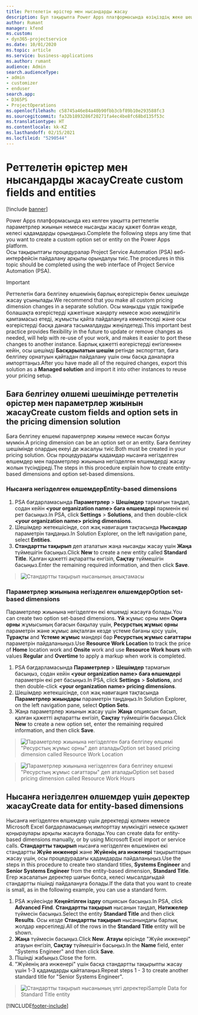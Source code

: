 ```yaml
---
title: Реттелетін өрістер мен нысандарды жасау
description: Бұл тақырыпта Power Apps платформасында өзіңіздің жеке шешіміңізде параметрлер жиыны мен нысандарды жасау жолы түсіндіріледі.
author: Rumant
manager: kfend
ms.custom:
- dyn365-projectservice
ms.date: 10/01/2020
ms.topic: article
ms.service: business-applications
ms.author: rumant
audience: Admin
search.audienceType:
- admin
- customizer
- enduser
search.app:
- D365PS
- ProjectOperations
ms.openlocfilehash: c58745a46e84a40b90fbb3cbf89b10e293588fc3
ms.sourcegitcommit: fa32b1893286f20271fa4ec4be8fc68bd135f53c
ms.translationtype: HT
ms.contentlocale: kk-KZ
ms.lasthandoff: 02/15/2021
ms.locfileid: "5290544"
---
```

# <a name="create-custom-fields-and-entities"></a><span data-ttu-id="82019-103">Реттелетін өрістер мен нысандарды жасау</span><span class="sxs-lookup"><span data-stu-id="82019-103">Create custom fields and entities</span></span> 

[!include [banner](../includes/psa-now-project-operations.md)]

<span data-ttu-id="82019-104">Power Apps платформасында кез келген уақытта реттелетін параметрлер жиынын немесе нысанды жасау қажет болған кезде, келесі қадамдарды орындаңыз.</span><span class="sxs-lookup"><span data-stu-id="82019-104">Complete the following steps any time that you want to create a custom option set or entity on the Power Apps platform.</span></span>  
<span data-ttu-id="82019-105">Осы тақырыптағы процедуралар Project Service Automation (PSA) веб-интерфейсін пайдалану арқылы орындалуы тиіс.</span><span class="sxs-lookup"><span data-stu-id="82019-105">The procedures in this topic should be completed using the web interface of Project Service Automation (PSA).</span></span>

> [!IMPORTANT]
> <span data-ttu-id="82019-106">Реттелетін баға белгілеу өлшемінің барлық өзгерістерін бөлек шешімде жасау ұсынылады.</span><span class="sxs-lookup"><span data-stu-id="82019-106">We recommend that you make all custom pricing dimension changes in a separate solution.</span></span> <span data-ttu-id="82019-107">Осы маңызды үздік тәжірибе болашақта өзгерістерді қажетінше жаңарту немесе жою икемділігін қамтамасыз етеді, жұмысты қайта пайдалануға көмектеседі және осы өзгерістерді басқа данаға тасымалдауды жеңілдетеді.</span><span class="sxs-lookup"><span data-stu-id="82019-107">This important best practice provides flexibility in the future to update or remove changes as needed, will help with re-use of your work, and makes it easier to port these changes to another instance.</span></span> <span data-ttu-id="82019-108">Барлық қажетті өзгерістерді енгізгеннен кейін, осы шешімді **Басқарылатын шешім** ретінде экспорттап, баға белгілеу орнатуын қайтадан пайдалану үшін оны басқа даналарға импорттаңыз.</span><span class="sxs-lookup"><span data-stu-id="82019-108">After you have made all of the required changes, export this solution as a **Managed solution** and import it into other instances to reuse your pricing setup.</span></span>

  
## <a name="create-custom-fields-and-option-sets-in-the-pricing-dimension-solution"></a><span data-ttu-id="82019-109">Баға белгілеу өлшемі шешімінде реттелетін өрістер мен параметрлер жиынын жасау</span><span class="sxs-lookup"><span data-stu-id="82019-109">Create custom fields and option sets in the pricing dimension solution</span></span>

<span data-ttu-id="82019-110">Баға белгілеу өлшемі параметрлер жиыны немесе нысан болуы мүмкін.</span><span class="sxs-lookup"><span data-stu-id="82019-110">A pricing dimension can be an option set or an entity.</span></span> <span data-ttu-id="82019-111">Баға белгілеу шешімінде олардың екеуі де жасалуы тиіс.</span><span class="sxs-lookup"><span data-stu-id="82019-111">Both must be created in your pricing solution.</span></span> <span data-ttu-id="82019-112">Осы процедурадағы қадамдар нысанға негізделген өлшемдер мен параметрлер жиынына негізделген өлшемдерді жасау жолын түсіндіреді.</span><span class="sxs-lookup"><span data-stu-id="82019-112">The steps in this procedure explain how to create entity-based dimensions and option set-based dimensions.</span></span>

### <a name="entity-based-dimensions"></a><span data-ttu-id="82019-113">Нысанға негізделген өлшемдер</span><span class="sxs-lookup"><span data-stu-id="82019-113">Entity-based dimensions</span></span>

1. <span data-ttu-id="82019-114">PSA бағдарламасында **Параметрлер** > **Шешімдер** тармағын таңдап, содан кейін **\<your organization name> баға өлшемдері** пәрменін екі рет басыңыз.</span><span class="sxs-lookup"><span data-stu-id="82019-114">In PSA, click **Settings** > **Solutions**, and then double-click **\<your organization name> pricing dimensions**.</span></span>
2. <span data-ttu-id="82019-115">Шешімдер жетекшісінде, сол жақ навигация тақтасында **Нысандар** параметрін таңдаңыз.</span><span class="sxs-lookup"><span data-stu-id="82019-115">In Solution Explorer, on the left navigation pane, select **Entities**.</span></span>
3. <span data-ttu-id="82019-116">**Стандартты тақырып** деп аталатын жаңа нысанды жасау үшін **Жаңа** түймешігін басыңыз.</span><span class="sxs-lookup"><span data-stu-id="82019-116">Click **New** to create a new entity called **Standard Title**.</span></span> <span data-ttu-id="82019-117">Қалған қажетті ақпаратты енгізіп, **Сақтау** түймешігін басыңыз.</span><span class="sxs-lookup"><span data-stu-id="82019-117">Enter the remaining required information, and then click **Save**.</span></span>

> ![Стандартты тақырып нысанының анықтамасы](media/Standard-Title-entity-definition.png)


### <a name="option-set-based-dimensions"></a><span data-ttu-id="82019-119">Параметрлер жиынына негізделген өлшемдер</span><span class="sxs-lookup"><span data-stu-id="82019-119">Option set-based dimensions</span></span> 
<span data-ttu-id="82019-120">Параметрлер жиынына негізделген екі өлшемді жасауға болады.</span><span class="sxs-lookup"><span data-stu-id="82019-120">You can create two option set-based dimensions.</span></span> <span data-ttu-id="82019-121">**Үй** жұмыс орны мен **Оқиға орны** жұмысының бағасын бақылау үшін, **Ресурстың жұмыс орны** параметрін және жұмыс аяқталған кезде үстеме бағаны қосу үшін, **Тұрақты** and **Үстеме жұмыс** мәндері бар **Ресурстың жұмыс сағаттары** параметрін пайдаланыңыз.</span><span class="sxs-lookup"><span data-stu-id="82019-121">Use **Resource Work Location** to track the price of **Home** location work and **Onsite** work and use **Resource Work hours** with values **Regular** and **Overtime** to apply a markup when work is completed.</span></span>


1. <span data-ttu-id="82019-122">PSA бағдарламасында **Параметрлер** > **Шешімдер** тармағын басыңыз, содан кейін **\<your organization name> баға өлшемдері** параметрін екі рет басыңыз.</span><span class="sxs-lookup"><span data-stu-id="82019-122">In PSA, click **Settings** > **Solutions**, and then double-click  **\<your organization name> pricing dimensions**.</span></span> 
2. <span data-ttu-id="82019-123">Шешімдер жетекшісінде, сол жақ навигация тақтасында  **Параметрлер жиындары** параметрін таңдаңыз.</span><span class="sxs-lookup"><span data-stu-id="82019-123">In Solution Explorer, on the left navigation pane, select  **Option Sets**.</span></span> 
3. <span data-ttu-id="82019-124">Жаңа параметрлер жиынын жасау үшін **Жаңа** опциясын басып, қалған қажетті ақпаратты енгізіп, **Сақтау** түймешігін басыңыз.</span><span class="sxs-lookup"><span data-stu-id="82019-124">Click **New** to create a new option set, enter the remaining required information, and then click **Save**.</span></span>

> ![<span data-ttu-id="82019-125">Параметрлер жиынына негізделген баға белгілеу өлшемі "Ресурстың жұмыс орны" деп аталады</span><span class="sxs-lookup"><span data-stu-id="82019-125">Option set based pricing dimension called Resource Work Location</span></span> ](media/Option-set-PD-called-Resource-Work-Location.png)

> ![<span data-ttu-id="82019-126">Параметрлер жиынына негізделген баға белгілеу өлшемі "Ресурстың жұмыс сағаттары" деп аталады</span><span class="sxs-lookup"><span data-stu-id="82019-126">Option set based pricing dimension called Resource Work Hours</span></span> ](media/Option-set-PD-called-Resource-Work-Hours.PNG)


## <a name="create-data-for-entity-based-dimensions"></a><span data-ttu-id="82019-127">Нысанға негізделген өлшемдер үшін деректер жасау</span><span class="sxs-lookup"><span data-stu-id="82019-127">Create data for entity-based dimensions</span></span>

<span data-ttu-id="82019-128">Нысанға негізделген өлшемдер үшін деректерді қолмен немесе Microsoft Excel бағдарламасының импорттау мүмкіндігі немесе қызмет қоңыраулары арқылы жасауға болады.</span><span class="sxs-lookup"><span data-stu-id="82019-128">You can create data for entity-based dimensions manually, or by using Microsoft Excel import or service calls.</span></span> <span data-ttu-id="82019-129">**Стандартты тақырып** нысанға негізделген өлшемінен екі стандартты **Жүйе инженері** және **Жүйенің аға инженері** тақырыптарын жасау үшін, осы процедурадағы қадамдарды пайдаланыңыз.</span><span class="sxs-lookup"><span data-stu-id="82019-129">Use the steps in this procedure to create two standard titles, **Systems Engineer** and **Senior Systems Engineer** from the entity-based dimension, **Standard Title**.</span></span> <span data-ttu-id="82019-130">Егер жасалатын деректер шағын болса, келесі мысалдағыдай стандартты пішінді пайдалануға болады.</span><span class="sxs-lookup"><span data-stu-id="82019-130">If the data that you want to create is small, as in the following example, you can use a standard form.</span></span>

1. <span data-ttu-id="82019-131">PSA жүйесінде **Кеңейтілген іздеу** опциясын басыңыз.</span><span class="sxs-lookup"><span data-stu-id="82019-131">In PSA, click **Advanced Find**.</span></span> <span data-ttu-id="82019-132">**Стандартты тақырып** нысанын таңдап, **Нәтижелер** түймесін басыңыз.</span><span class="sxs-lookup"><span data-stu-id="82019-132">Select the entity **Standard Title** and then click **Results**.</span></span> <span data-ttu-id="82019-133">Осы кезде **Стандартты тақырып** нысанындағы барлық жолдар көрсетіледі.</span><span class="sxs-lookup"><span data-stu-id="82019-133">All of the rows in the **Standard Title** entity will be shown.</span></span>
2. <span data-ttu-id="82019-134">**Жаңа** түймесін басыңыз.</span><span class="sxs-lookup"><span data-stu-id="82019-134">Click **New**.</span></span> <span data-ttu-id="82019-135">**Атауы** өрісінде "Жүйе инженері" атауын енгізіп, **Сақтау** түймешігін басыңыз.</span><span class="sxs-lookup"><span data-stu-id="82019-135">In the **Name** field, enter "Systems Engineer" and then click **Save**.</span></span>
3. <span data-ttu-id="82019-136">Пішінді жабыңыз.</span><span class="sxs-lookup"><span data-stu-id="82019-136">Close the form.</span></span> 
4. <span data-ttu-id="82019-137">"Жүйенің аға инженері" үшін басқа стандартты тақырыпты жасау үшін 1-3 қадамдарды қайталаңыз.</span><span class="sxs-lookup"><span data-stu-id="82019-137">Repeat steps 1 - 3 to create another standard title for "Senior Systems Engineer".</span></span>

> ![<span data-ttu-id="82019-138">Стандартты тақырып нысанының үлгі деректері</span><span class="sxs-lookup"><span data-stu-id="82019-138">Sample Data for Standard Title entity</span></span> ](media/ST-data.png)




[!INCLUDE[footer-include](../includes/footer-banner.md)]